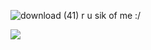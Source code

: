 ![download (41)](https://github.com/user-attachments/assets/d174ed14-e76c-4056-afa9-18134cdee998)  r u sik of me :/




![](https://komarev.com/ghpvc/?username=your-github-llennys) 
